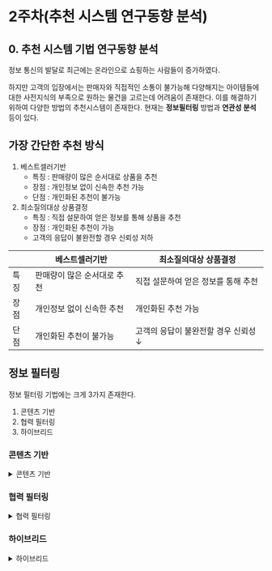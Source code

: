
# 2주차(추천 시스템 연구동향 분석)


## 0. 추천 시스템 기법 연구동향 분석

정보 통신의 발달로 최근에는 온라인으로 쇼핑하는 사람들이 증가하였다.

하지만 고객의 입장에서는 판매자와 직접적인 소통이 불가능해 다양해지는 아이템들에 대한 사전지식의 부족으로 원하는 물건을 고르는데 어려움이 존재한다. 이를 해결하기 위하여 다양한 방법의 추천시스템이 존재한다. 현재는 **정보필터링** 방법과 **연관성 분석** 등이 있다.

## **가장 간단한 추천 방식**

1. 베스트셀러기반
    - 특징 : 판매량이 많은 순서대로 상품을 추천
    - 장점 : 개인정보 없이 신속한 추천 가능
    - 단점 : 개인화된 추천이 불가능
2. 최소질의대상 상품결정
    - 특징 : 직접 설문하여 얻은 정보를 통해 상품을 추천
    - 장점 : 개인화된 추천이 가능
    - 고객의 응답이 불완전할 경우 신뢰성 저하

|  | 베스트셀러기반 | 최소질의대상 상품결정 |
| --- | --- | --- |
| 특징  | 판매량이 많은 순서대로 추천 | 직접 설문하여 얻은 정보를 통해 추천 |
| 장점 | 개인정보 없이 신속한 추천  | 개인화된 추천 가능 |
| 단점 | 개인화된 추천이 불가능 | 고객의 응답이 불완전할 경우 신뢰성 ↓ |

## **정보 필터링**

정보 필터링 기법에는 크게 3가지 존재한다.

1. 콘텐츠 기반
2. 협력 필터링
3. 하이브리드


### 콘텐츠 기반 

<details>
<summary> 콘텐츠 기반 </summary>
<div markdown="1">   

**특징**

- 사용자가 아이템에 대해 평가한 점수 혹은 과거 구매내역을 바탕으로 미리 선정된 기준을 통해 분류된 아이템 카테고리와 **유사도**를 계산한 후 추천

**장점** 

- 협력필터링과 다르게 추천 대상과 취향이 비슷한 이웃 사용자를 찾을 필요가 없다.
    - 독립적인 정보만을 필요로 한다.
    - 다른 사용자의 정보가 부족할 경우 사용
- 새로운 아이템에 대한 평가점수가 존재하지 않더라도 First rater문제가 발생하지 않는다.
    - 새로운 아이템이여도 그 아이템 속성에 맞게 카테고리에 할당되어 유사도로 추천하기때문

<aside>
❗ first rater : 새로운 아이템에 대해 누군가가 점수를 주기 전까지 핻아 아이템은 추천 리스트에 포함될 수 없는 문제

</aside>

**단점** 

- 과거 구매이력과 정보가 부족할 경우 성능을 보장할 수 없다.
    - 구매이력과 프로필 정보가 없다면 해당 방법으로 구현하는것은 불가능
- 다른 사용자들의 취향이나 선호도를 반영하지 못해 너무 비슷한 상품들만 추천될 수 있음
    - 이러한 문제를 과도한 특수화라고 함
    - 무작위 요소를 추가하는 유전자 알고리즘이나 돌연변이 방식을 사용하면 보다 우수한 성능 보장

**접근 방식**

**(1)아이템 속성 분석**

**구조적 데이터**

- 아이템의 속성이 명확히 정의 되어 있어 있음
- 속성의 개수가 비교적 적고, 각 속성에 해당하는 값이 모두 존재해야 함

**비구조적 데이터**

- 이미지,소리, 텍스트와 같은 데이터
- 최근 들어 급증하고 잇고, 속성 정의가 어렵다는 단점이 존재
- 텍스트로 이루어진 콘텐츠에 대한 연구가 활발히 이루어지고 있음
    - 키워드 분석과 의미 분석 2가지 방식

**비구조적 데이터(키워드 분석)**

아이템간의 키워드를 비교하여 유사도를 계산하여 사용자가 선호하는 아이템과 키워드 유사도가 높은 아이템을 추천하며 대표적으로는 **TF-IDF**가 있다.

**TF : 아이템 내에서 한 단어가 출현한 빈도를 나타내는 값으로, 아이템에서 많이 출현한 단어일수록 높은 값**

**IDF : 출현 빈도가 높더라도 불용어에 해당할 확률이 크므로 해당하는 키워드가 전체 아이템에서 얼마나 가치 있는 키워드인지**

**아이템 내에서 많이 출현하지만 전체 아이템 집합에서는 드물게 출현하는 단어일수록 높은 TF-IDF 값을 가짐**

- 위 과정으로 가중치가 높은 상위 N개의 단어 키워드로 테이블을 생성
- 아이템간 유사도를 계산하기 위해 코사인 유사도를 사용

**문제점**

- 하나의 단어가 다양한 의미를 가지는 경우
    - 실제로는 유사하지않지만 추천 가능성
- 여러 단어가 하나의 의미를 가지는 경우
    - 내용적으로는 유사하지만 유사도가 낮으므로 추천 누락

위 문제점을 해결하기 위하여 의미론 분석의 중요성이 대두되고 있다.

**의미론 분석에서는 품사 별 동의어 관계를 링크로 연결한 대형 네트워크 형태의 워드넷(Wordnet)이 가장 널리 이용되고 있다.**

- **사용자 프로필 정보를 이용하여 추천**
    
    (+) 과거 구매이력 및 다른 사용자 데이터가 없어도 추천 가능
    
    (+) 평가 데이터가 부족한 경우 널리 쓰임
    
    (-) 정확한 정보를 입력하는 사용자를 확보하기 어려움
    
    (-) 사용자 선호 경향 변화에 대한 대처가 힘듬
    
    (-) 정교한 추천 성능을 보장할 수 없음
    
- **과거 구매이력 정보를 분석하여 추천**
    
    (+) 과거 구매이력을 성능향상 
    
    (+) 사용자 선호 경향 변화에 대한 대처 가능
    
    (-) 과거 데이터가 필요
    
    (-) 너무 비슷한 아이템만을 추천할 가능성 존재
    

**콘텐츠 기반 접근방식은 사용자가 직접 입력한 정보를 이용하여 추천하는 방식과 사용자가 과거에 구매한 이력 정보를 통해 추천하는 방식이 존재한다. 여기서 아이템을 추천하기 위해서 TF-IDF식을 통해 아이템 내에서 등장하는 키워드에 대한 값을 계산하는데 해당 식은 단지 아이템 내 단어 출현 빈도수를 계산하므 로 여러 단어가 하나의 의미를 가지거나, 하나의 단어가 다양한 의미를 가지는 경우 제대로 된 추천 가능성이 낮다. 이를 해결하기 위하여 의미론적 분석이 필요하며 워드넷이 가장 널리 이용되고 있다.**



</div>
</details> 

### 협력 필터링

<details>
<summary> 협력 필터링 </summary>
<div markdown="1">   

**특징**

- 현재까지 가장 우수한 성능을 나타낸다고 알려진 기법으로 특정 아이템에 대해 선호도가 유사한 고객들은 다른 아이템에 대해서도 비슷한 선호도를 보일 것 이라는 기본 가정을 바탕으로 시용자가 아이템에 대해 평가한 정보를 사용해 선호도를 예측한다.

**장점** 

- 콘테츠 기반의 방식보다 정확도가 우수하다.

**단점** 

- 유사도를 측정할 만한 충분한 데이터가 존재하기 않다면 예측이 불가능하다 (Cold Start)
- 누군가가 점수를 주기 전까지는 추천이 이루어 질 수 없다(first rater)
- **데이터 희소성을 해결하기 위한 다양한 연구**
    - 논문추천 시스템
        - 논문의 키워드를 활용하는 방식을 제안
        - 나이브 베이즈 모델 사용
        - 새로운 고객에 대해서는 추천목록을 제공하는 것이 어려움
    - **협력필터링 기법과 사회연결망 기법의 중심성을 결합**
        - 많은 사람들과 비슷한 선호도를 갖는 고객의 취향은 대중적이고 신뢰성이 높다는 가정
        - 고객들 간 유사도를 기반으로 네트워크를 생성
        - 중심성이 높은 사용자들을 새로운 고객의 이웃으로 설정
        - 기존 나이브 베이즈 모델보다 정확성을 향상 시킴
    - **주요 사용자와 일반 사용자로 분류**
        - 주요 사용자 군집 생성
        - 일반 사용자 군집 생성
        - 주요 사용자 군집에는 있지만 일반 사용자 군집에는 없는 아이템을 **일반 사용자에게 추천**
    - **데이터의 차원을 축소하는 방법**
        - 중요하지 않은 사용자나 아이템을 제거 하는 특이값 분해
        - 원본 데이터보다 노이즈가 적어 우수한 성능을 나타냄
    - **낮은 순위 데이터에 손실함수 개념 적용**

**확장성**

- 계산량이 많을 경우 유사도가 큰 순서대로 N개의 사용자 혹은 아이템만을 선정하여 선호도를 예측
- 일관성이 없는 의견을 가진 사용자는 오히려 방해가 됨
    - 콘텐츠기반 + 협력필터링을 모두 사용하여 가중 평균값을 에측 값으로 활용
    - 두 값의 차이가 큰 사용자의 가중치를 낮게 주어 예측 오차를 줄이는 방법
- 고의로 긍정적인 평가 혹은 부정적인 평가를 하는 경우
    - 기게학습 알고리즘을 통해 미리 학습한 뒤 공격을 탐지하는 기법

**접근 방식**

- **기억 기반 협력필터링**
    - 유사도가 높은 사용자가 선택한 아이템을 추천해주는 방식
        - 모델을 구축하지 않고 추천이 요굴될 때마다 휴리스틱 기법을 통해 결과를 도출
    - **같은 항목에 같은 점수를 준 두 고객이 존재할 경우, 이들의 유사도는 높으며 비슷한 취향을 갖고 있다고 볼 수 있다.**
    - 사용자 기반 : 사용자가 입력한 선호도 정보를 이용하여 추천대상고객의 구매이력과 가장 비슷한 사용자가 구매한 아이템을 추천하는 방식
    - 아이템 기반 : 추천하고자하는 아이템을 구매한 사람들이 공통적으로 구매한 아이템을 구매한 사람들에게  해당 아이템을 추천해주는 방식
    
    **유사도**
    
    - 피어슨 상관게수
        - 1에 가까울수록 양의 상관관계, -1에 가까울수록 음의 상관관계, 0은 상관관계 없음
    - 코사인 유사도
        - 다양한 고객들이 서로 다른 척도를 사용할 경우 파악하는 것이 어렵다.
        - 이를 해결하기 위해 보완 코사인 유사도를 제안
    - 스피어만 순위 상관계수
        - 사용자 a와 b의 점수를 각각 순위로 변환한 뒤, 차이를 통해 유사도를 측정
        - 점수의 분포가 매우 극단적일 경우 유용하다.
        - 사용자가 여러 아이템에 대하여 같은 평가점수를 준 경우에는 유사도 측정이 어려움
    
    **선호도 예측**
    
    - 가중합
        - 추천 대상 고객과 사용자간의 유사도가 높을수록 큰 가중치를 부여
    - 단순가중평균
        - 아이템 기반 협력필터링에서 사용
        - TF-IDF를 활용
        
- **모델 기반 협력필터링**
    - 기억 기반 협력필터링을 기본으로 하되, 기계학습 또는 데이터마이닝 기법을 활용하는 것
    - 베이지안, 선형 회귀분석, 마코프 결정 프로세스 등…
    - **나이브 베이즈 모델**
        - 문서분류에서 가장 우수한 성능을 보이고 있는 알고리즘으로 베이즈 정리에 이론적 근거를 두고 있음
        - 각 카테고리에 할당 될 확률을 계산하는 방법
        - 평가 정보나 이용정보가 부족한 신규 컨텐츠 추천 문제를 해결
        - 콘텐츠기반 접근방식의 과도한 특성화 문제의 해결 가능성 제시
    - **군집화**
        - 대표적으로 K-means, DBSCAN, OPTICS 존재
        - 기존 협력필터링에서 유사도를 측정하는 단계에 앞서, 유사한 그룹을 나누는 과정이 추가
        - 예측 정확도가 높아지는 장점
        - 데이터를 분할함에 따라 데이터 희소성 문제 발생
- **차원 축소**
    - 사용자가 구매한 상품이 너무 적으면 추천이 불가능
    - 사용자가 구매한 상품이 너무 많으면 많은 계산 비용이 발생
    - LSI기법을 적용하여 고차원의 행렬을 저차원의 행렬로 차원을 축소하는 방법 존재
    - 차원수가 너무 작으면 계산 속도는 빠르지만 정확도가 낮음
    - 차원수가 너무 높으면 계산 속도는 느리지만 정확도가 높음
        - 적절한 착원 선택이 중요
        - 1차적으로는 군집화를 진행
        - 엔트로피 가중치와 특이값 분행를 동시에 적용

**협력 필터링 접근방식은 이웃한 사용자 또는 아이템의 유사도로 추천하는 기법이다. 협력 필터링 방식은 콘텐츠 기반 방식보다 더 정확하다는 장점이 존재하지만 Cold start, first rater문제가 있다. 이를 해결 하기 위해 다양한 연구가 진행 중에 있다. 협력 필터링 기법은 크게 2가지 방식이 존재한다. 첫 번째로는 기억 기반 협력 필터링이며 해당 방식은 사용자 또는 아이템 기반 방식이 존재한다. 모델 기반 방식은 기억 기반 방식을 기반으로 기계학습과 같은 모델을 사용하는 방법이다. 기억 기반 협업 필터링은 새로운 사용자나 아이템에 대한 추천에 대해 비교적 불안정하며, 사용자나 아이템이 증가할 때 시간과 메모리 문제가 발생할 수 있는 반면, 모델 기반 협업 필터링은 새로운 사용자나 아이템에 대한 추천이 가능하며, 적은 메모리와 높은 정확도를 보장한다. 하지만, 모델링이 어려워 다른 방법보다 많은 전문 지식이 필요**



</div>
</details> 

### 하이브리드

<details>
<summary> 하이브리드 </summary>
<div markdown="1">   

**특징**

- 각 방식의 장점을 극대화하면서 단점은 보완하고 다양한 정보를 효과적으로 활용할 수 있다.
- 모델의 형태에 따라 크게 네 가지로 분류가 된다.
    1. 독릭된 추천 결과를 조합
    2. 콘텐츠 기반 정보를 협업필터링에 적용
    3. LSI, PLSI와 같은 알고리즘을 이용하여 협업필터링의 정보를 콘텐츠기반 접근방식에 융합
    4. 협업필터링과 콘텐츠기반 접근방식을 동시에 고려하는 단일 모델을 구축
        1. MCMC 와 같은 추정모델 또는 베이지안 학습법이 이용

**종류**

1. **다른 추천 기준을 지닌 여러개의 알고리즘을 학습한 뒤 가중평균합을 구하는 방법**
    - 여러 추천 알고리즘들의 결과를 전반적으로 이용 가능
    - 각 추천 점수를 정규화하여야 하며, 가중치를 잘 정의해야 함
2. **여러 개의 추천 엔진중 현재 상황에 가장 적절한 추천 엔진 선택**
    - 현재의 상황을 인지하기 위한 추가적인 계산이 필요’
3. **추천 결과를 혼합하여 보여주는 방법**
    - 다양성을 높게 보여줄 수 있음
4. **모든 변수를 하나의 알고리즘의 변수로 병합**
5. **한 알고리즘이 추천한 아이템을 다른 알고리즘의 후보로 이용**
6. **각각의 알고리즘 추천 점수를 바탕으로 메타 알고리즘을 학습하는 앙상블 방법**

$MCNee et al.(2006)$

- 콘텐츠기반과 협업힐터링에 사용할 수 있는 알고리즘을 제시
- **이웃기반 협업필터링**
    - 세렌디피티(의도치 않게, 우연성)가 높은 경향이 있음
- **나이브 베이지안 판별기**
    - 선택한 논문이 많이 참조된 논문을 먼저 추천
- **PLSI**
    - 사용자-아이템 행렬을 차원축소 방법 중 하나인 PLSI를 통해 학습
    - 선택한 논문과 분야적으로 매우 유사한 논문들이 우선적으로 추천
- **TF-IDF**
    - TF-IDF를 이용하여 콘텐츠 기반 추천
    - 선택한 논문들과 내용이 매우 유사한 논문들이 우선적으로 추천.

$Vozalis and Margaritis(2004)$

- 인구통게학 정보를 이용하여 유사한 이웃들의 정보만을 이용하는 연쇄방법을 제안

$Chow et al.(2014)$

- 사용자의 선호정보를 결합하여 개인화 추천 알고리즘을 고안

$Basilico and Hofmann(2004)$

- 사용자-아이템 행렬과 사용자-아이템의 특성 변수들을 모두 종합하여 유사도 커널을 정의

$Ganu et al.(2009)$

- 리뷰 데이터로 추출된 토픽과 의미 벡터를 이용
- 사용자나 아이템의 해당 리뷰 유무에 따라 추천 알고리즘을 선택할 수 있는 방법을 제안하고 성능을 입증

$Mcauley and Leskovec(2013)$

- 리뷰 데이터로부터 토픽을 추출 시 리뷰 데이터와 점수를 모두 이용하여 토픽을 추출하는 HFT를 제안

$Vozalis and Margaritis(2004)$

- 아이템들에는 숨겨진 변수가 있다고 가정
- 숨겨진 변수를 리뷰 데이터로부터 추출
- 사용자가 선택한 아이템과 유사한 속성을 지닌 다른 아이템을 추천

</div>
</details> 